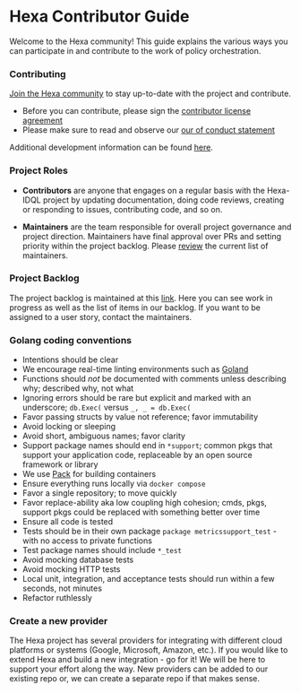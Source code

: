 # Hexa Contributor Guide

Welcome to the Hexa community! This guide explains the various ways you can participate in and contribute to the
work of policy orchestration.

### Contributing

[Join the Hexa community](https://hexaorchestration.org/preview/#join) to stay up-to-date with the project and contribute.

* Before you can contribute, please sign the [contributor license agreement](https://docs.linuxfoundation.org/lfx/easycla/contributors)
* Please make sure to read and observe our [our of conduct statement](CODE_OF_CONDUCT.md)

Additional development information can be found [here](DEVELOPMENT.md).

### Project Roles

* **Contributors** are anyone that engages on a regular basis with the Hexa-IDQL project by updating documentation, doing 
code reviews, creating or responding to issues, contributing code, and so on.

* **Maintainers** are the team responsible for overall project governance and project direction. Maintainers have final
approval over PRs and setting priority within the project backlog.
Please [review](https://github.com/hexa-org/policy-orchestrator/blob/main/MAINTAINERS.md) the current list of
maintainers.

### Project Backlog

The project backlog is maintained at this [link](https://github.com/orgs/hexa-org/projects/1/views/4). Here you can see
work in progress as well as the list of items in our backlog. If you want to be assigned to a user story, contact the
maintainers.

### Golang coding conventions

* Intentions should be clear
* We encourage real-time linting environments such as [Goland](https://www.jetbrains.com/go/)
* Functions should _not_ be documented with comments unless describing why; described why, not what
* Ignoring errors should be rare but explicit and marked with an underscore; `db.Exec(` versus `_, _ = db.Exec(`
* Favor passing structs by value not reference; favor immutability
* Avoid locking or sleeping
* Avoid short, ambiguous names; favor clarity
* Support package names should end in `*support`; common pkgs that support your application code, replaceable by an open source framework or library
* We use [Pack](https://buildpacks.io) for building containers
* Ensure everything runs locally via `docker compose`
* Favor a single repository; to move quickly
* Favor replace-ability aka low coupling high cohesion; cmds, pkgs, support pkgs could be replaced with something better over time
* Ensure all code is tested
* Tests should be in their own package `package metricssupport_test` - with no access to private functions
* Test package names should include `*_test`
* Avoid mocking database tests
* Avoid mocking HTTP tests
* Local unit, integration, and acceptance tests should run within a few seconds, not minutes
* Refactor ruthlessly

### Create a new provider

The Hexa project has several providers for integrating with different cloud platforms or systems (Google, Microsoft,
Amazon, etc.). If you would like to extend Hexa and build a new integration - go for it! We will be here to support your
effort along the way. New providers can be added to our existing repo or, we can create a separate repo if that makes
sense.
